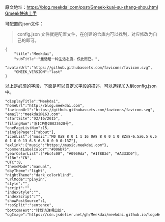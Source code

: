 原文地址：<https://blog.meekdai.com/post/Gmeek-kuai-su-shang-shou.html>
 [Gmeek快速上手](https://sspai.com/u/hvvlsjqb/updates)

可配置的json文件：
> config.json 文件就是配置文件，在创建的仓库内可以找到，对应修改为自己的即可。

```
{
    "title":"Meekdai",
    "subTitle":"童话是一种生活态度，仅此而已。",
    "avatarUrl":"https://github.githubassets.com/favicons/favicon.svg",
    "GMEEK_VERSION":"last"
}
```
以上是必须的字段，下面是可以自定义字段的描述，可以选择加入到config.json中。

```
"displayTitle":"Meekdai",
"homeUrl":"http://blog.meekdai.com",
"faviconUrl":"https://github.githubassets.com/favicons/favicon.svg",
"email":"meekdai@163.com",
"startSite":"02/16/2015",
"filingNum":"浙ICP备20023628号",
"onePageListNum":15,
"singlePage":["about"],
"iconList":{"music":"M0 8a8 8 0 1 1 16 0A8 8 0 0 1 0 8Zm8-6.5a6.5 6.5 0 1 0 0 13 6.5 6.5 0 0 0 0-13Z"},
"exlink":{"music":"https://music.meekdai.com"},
"commentLabelColor":"#006b75",
"yearColorList":["#bc4c00", "#0969da", "#1f883d", "#A333D0"],
"i18n":"CN",
"UTC":8,
"themeMode":"manual",
"dayTheme":"light",
"nightTheme":"dark_colorblind",
"urlMode":"pinyin",
"style":"",
"script":"",
"indexStyle":"",
"indexScript":"",
"showPostSource":1,
"rssSplit":"sentence",
"bottomText":"转载请注明出处",
"ogImage":"https://cdn.jsdelivr.net/gh/Meekdai/meekdai.github.io/logo64.jpg",
```